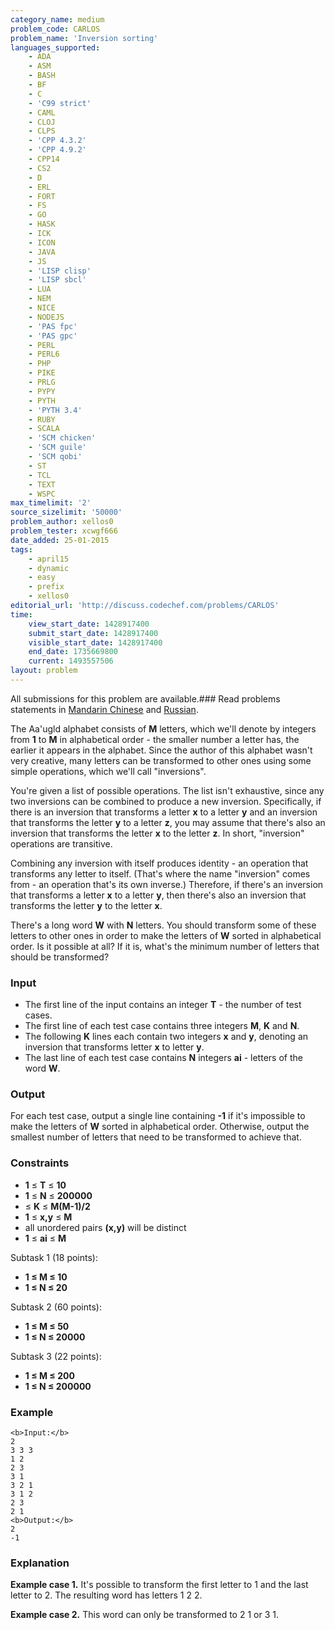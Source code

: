 ```yaml
---
category_name: medium
problem_code: CARLOS
problem_name: 'Inversion sorting'
languages_supported:
    - ADA
    - ASM
    - BASH
    - BF
    - C
    - 'C99 strict'
    - CAML
    - CLOJ
    - CLPS
    - 'CPP 4.3.2'
    - 'CPP 4.9.2'
    - CPP14
    - CS2
    - D
    - ERL
    - FORT
    - FS
    - GO
    - HASK
    - ICK
    - ICON
    - JAVA
    - JS
    - 'LISP clisp'
    - 'LISP sbcl'
    - LUA
    - NEM
    - NICE
    - NODEJS
    - 'PAS fpc'
    - 'PAS gpc'
    - PERL
    - PERL6
    - PHP
    - PIKE
    - PRLG
    - PYPY
    - PYTH
    - 'PYTH 3.4'
    - RUBY
    - SCALA
    - 'SCM chicken'
    - 'SCM guile'
    - 'SCM qobi'
    - ST
    - TCL
    - TEXT
    - WSPC
max_timelimit: '2'
source_sizelimit: '50000'
problem_author: xellos0
problem_tester: xcwgf666
date_added: 25-01-2015
tags:
    - april15
    - dynamic
    - easy
    - prefix
    - xellos0
editorial_url: 'http://discuss.codechef.com/problems/CARLOS'
time:
    view_start_date: 1428917400
    submit_start_date: 1428917400
    visible_start_date: 1428917400
    end_date: 1735669800
    current: 1493557506
layout: problem
---
```

All submissions for this problem are available.###  Read problems statements in [Mandarin Chinese](http://www.codechef.com/download/translated/APRIL15/mandarin/CARLOS.pdf) and [Russian](http://www.codechef.com/download/translated/APRIL15/russian/CARLOS.pdf).

The Aa'ugld alphabet consists of **M** letters, which we'll denote by integers from **1** to **M** in alphabetical order - the smaller number a letter has, the earlier it appears in the alphabet. Since the author of this alphabet wasn't very creative, many letters can be transformed to other ones using some simple operations, which we'll call "inversions".

You're given a list of possible operations. The list isn't exhaustive, since any two inversions can be combined to produce a new inversion. Specifically, if there is an inversion that transforms a letter **x** to a letter **y** and an inversion that transforms the letter **y** to a letter **z**, you may assume that there's also an inversion that transforms the letter **x** to the letter **z**. In short, "inversion" operations are transitive.

Combining any inversion with itself produces identity - an operation that transforms any letter to itself. (That's where the name "inversion" comes from - an operation that's its own inverse.) Therefore, if there's an inversion that transforms a letter **x** to a letter **y**, then there's also an inversion that transforms the letter **y** to the letter **x**.

There's a long word **W** with **N** letters. You should transform some of these letters to other ones in order to make the letters of **W** sorted in alphabetical order. Is it possible at all? If it is, what's the minimum number of letters that should be transformed?

### Input

- The first line of the input contains an integer **T** - the number of test cases.
- The first line of each test case contains three integers **M**, **K** and **N**.
- The following **K** lines each contain two integers **x** and **y**, denoting an inversion that transforms letter **x** to letter **y**.
- The last line of each test case contains **N** integers **ai** - letters of the word **W**.

### Output

For each test case, output a single line containing **-1** if it's impossible to make the letters of **W** sorted in alphabetical order. Otherwise, output the smallest number of letters that need to be transformed to achieve that.

### Constraints

- **1** ≤ **T** ≤ **10**
- **1** ≤ **N** ≤ **200000**
- ≤ **K** ≤ **M(M-1)/2**
- **1** ≤ **x,y** ≤ **M**
- all unordered pairs **(x,y)** will be distinct
- **1** ≤ **ai** ≤ **M**

Subtask 1 (18 points):

- **1 ≤ M ≤ 10**
- **1 ≤ N ≤ 20**

Subtask 2 (60 points):

- **1 ≤ M ≤ 50**
- **1 ≤ N ≤ 20000**

Subtask 3 (22 points):

- **1 ≤ M ≤ 200**
- **1 ≤ N ≤ 200000**

### Example

```
<b>Input:</b>
2
3 3 3
1 2
2 3
3 1
3 2 1
3 1 2
2 3
2 1
<b>Output:</b>
2
-1

```
### Explanation

**Example case 1.** It's possible to transform the first letter to 1 and the last letter to 2. The resulting word has letters 1 2 2.

**Example case 2.** This word can only be transformed to 2 1 or 3 1.